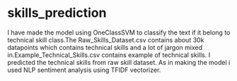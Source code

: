 # skills_prediction
I have made the model using OneClassSVM to classify the text if it belong to technical skill class.The Raw_Skills_Dataset.csv contains about 30k datapoints which contains technical skills and a lot of jargon mixed in.Example_Technical_Skills.csv contains example of technical skills. I predicted the technical skills from raw skill dataset. As in making the model i used NLP sentiment analysis using TFIDF vectorizer.
